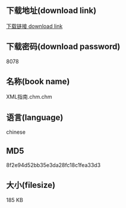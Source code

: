 ## 下载地址(download link)
[下载链接 download link](https://voluble-croquembouche-d321dc.netlify.app/?s=XML%E6%8C%87%E5%8D%97.chm)

## 下载密码(download password)
8078

## 名称(book name)
XML指南.chm.chm

## 语言(language)
chinese

## MD5
8f2e94d52bb35e3da28fc18c1fea33d3

## 大小(filesize)
185 KB
